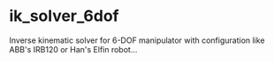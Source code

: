 # ik_solver_6dof
Inverse kinematic solver for 6-DOF manipulator with configuration like ABB's IRB120 or Han's Elfin robot...
